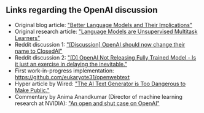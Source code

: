 ## Links regarding the OpenAI discussion

- Original blog article: ["Better Language Models and Their Implications"](https://blog.openai.com/better-language-models/)
- Original research article: ["Language Models are Unsupervised Multitask Learners"](https://d4mucfpksywv.cloudfront.net/better-language-models/language_models_are_unsupervised_multitask_learners.pdf)
- Reddit discussion 1: ["[Discussion] OpenAI should now change their name to ClosedAI"](https://www.reddit.com/r/MachineLearning/comments/aqwcyx/discussion_openai_should_now_change_their_name_to/) 
- Reddit discussion 2: ["[D] OpenAI Not Releasing Fully Trained Model - Is it just an exercise in delaying the inevitable."](https://www.reddit.com/r/MachineLearning/comments/arpysz/d_openai_not_releasing_fully_trained_model_is_it/)
- First work-in-progress implementation: https://github.com/eukaryote31/openwebtext
- Hyper article by Wired: ["The AI Text Generator is Too Dangerous to Make Public."](https://www.wired.com/story/ai-text-generator-too-dangerous-to-make-public/)
- Commentary by Anima Anandkumar (Director of machine learning research at NVIDIA): ["An open and shut case on OpenAI"](https://anima-ai.org/2019/02/18/an-open-and-shut-case-on-openai/) 